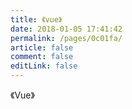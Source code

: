 ```yaml
---
title: 《vue》
date: 2018-01-05 17:41:42
permalink: /pages/0c01fa/
article: false
comment: false
editLink: false
---
```

《Vue》